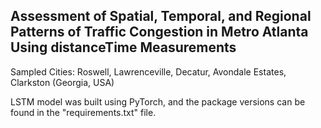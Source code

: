 ## Assessment of Spatial, Temporal, and Regional Patterns of Traffic Congestion in Metro Atlanta Using distanceTime Measurements

Sampled Cities: Roswell, Lawrenceville, Decatur, Avondale Estates, Clarkston (Georgia, USA)

LSTM model was built using PyTorch, and the package versions can be found in the "requirements.txt" file.
